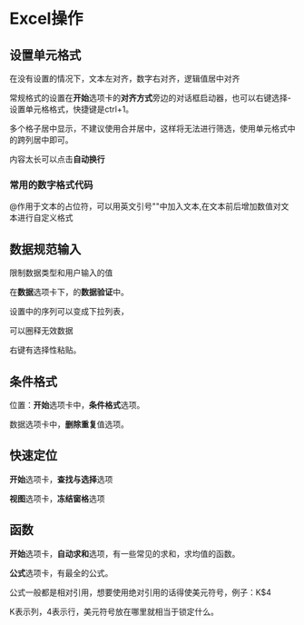 # Excel操作



## 设置单元格式

在没有设置的情况下，文本左对齐，数字右对齐，逻辑值居中对齐

常规格式的设置在**开始**选项卡的**对齐方式**旁边的对话框启动器，也可以右键选择-设置单元格格式，快捷键是ctrl+1。

多个格子居中显示，不建议使用合并居中，这样将无法进行筛选，使用单元格式中的跨列居中即可。

内容太长可以点击**自动换行**

### 常用的数字格式代码



@作用于文本的占位符，可以用英文引号""中加入文本,在文本前后增加数值对文本进行自定义格式

## 数据规范输入

限制数据类型和用户输入的值

在**数据**选项卡下，的**数据验证**中。

设置中的序列可以变成下拉列表，

可以圈释无效数据

右键有选择性粘贴。

## 条件格式

位置：**开始**选项卡中，**条件格式**选项。

数据选项卡中，**删除重复**值选项。

## 快速定位

**开始**选项卡，**查找与选择**选项

**视图**选项卡，**冻结窗格**选项

## 函数

**开始**选项卡，**自动求和**选项，有一些常见的求和，求均值的函数。

**公式**选项卡，有最全的公式。

公式一般都是相对引用，想要使用绝对引用的话得使美元符号，例子：K\$4

K表示列，4表示行，美元符号放在哪里就相当于锁定什么。




